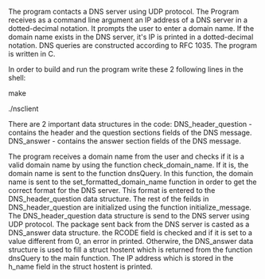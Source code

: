 The program contacts a DNS server using UDP protocol. The Program receives as a command line argument an IP address of a DNS server in a dotted-decimal notation. 
It prompts the user to enter a domain name. If the domain name exists in the DNS server, it's IP is printed in a dotted-decimal notation.
DNS queries are constructed according to RFC 1035.
The program is written in C.

In order to build and run the program write these 2 following lines in the shell:

make

./nsclient <DNS server IP address>

There are 2 important data structures in the code:
DNS_header_question - contains the header and the question sections fields of the DNS message.
DNS_answer - contains the answer section fields of the DNS message.

The program receives a domain name from the user and checks if it is a valid domain name by using the function check_domain_name. If it is, the domain name is sent to the function dnsQuery. 
In this function, the domain name is sent to the set_formatted_domain_name function in order to get the correct format for the DNS server. This format is entered to the DNS_header_question data structure. 
The rest of the feilds in DNS_header_question are initialized using the function initialize_message. The DNS_header_question data structure is send to the DNS server using UDP protocol. 
The package sent back from the DNS server is casted as a DNS_answer data structure. the RCODE field is checked and if it is set to a value different from 0, an error in printed. Otherwire, the DNS_answer data structure is used to fill a struct hostent which is returned from the function dnsQuery to the main function.
The IP address which is stored in the h_name field in the struct hostent is printed.
